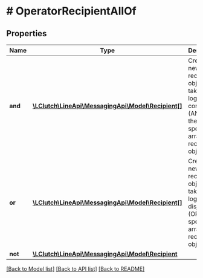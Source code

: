 # # OperatorRecipientAllOf

## Properties

Name | Type | Description | Notes
------------ | ------------- | ------------- | -------------
**and** | [**\LClutch\LineApi\MessagingApi\Model\Recipient[]**](Recipient.md) | Create a new recipient object by taking the logical conjunction (AND) of the specified array of recipient objects. | [optional]
**or** | [**\LClutch\LineApi\MessagingApi\Model\Recipient[]**](Recipient.md) | Create a new recipient object by taking the logical disjunction (OR) of the specified array of recipient objects. | [optional]
**not** | [**\LClutch\LineApi\MessagingApi\Model\Recipient**](Recipient.md) |  | [optional]

[[Back to Model list]](../../README.md#models) [[Back to API list]](../../README.md#endpoints) [[Back to README]](../../README.md)
